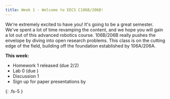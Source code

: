 ```yaml
---
title: Week 1 - Welcome to EECS C106B/206B!
---
```


We're extremely excited to have you! It's going to be a great semester. We've spent a lot of time revamping the content, and we hope you will gain a lot out of this advanced robotics course. 106B/206B really pushes the envelope by diving into open research problems. This class is on the cutting edge of the field, building off the foundation established by 106A/206A. 

**This week:**
- Homework 1 released (due 2/2)
- Lab 0 (due )
- Discussion 1
- Sign up for paper presentations by 

{: .fs-5 }
